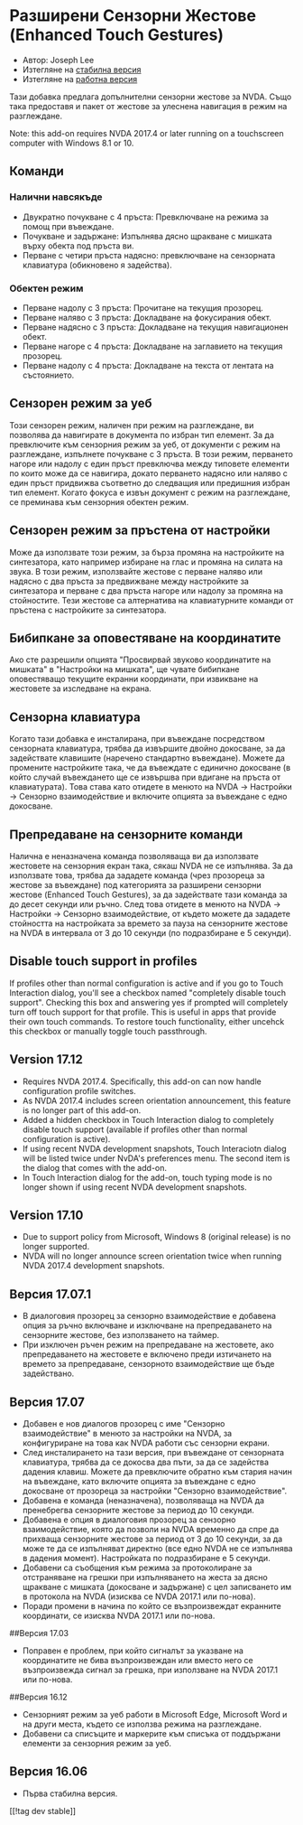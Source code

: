 # Разширени Сензорни Жестове (Enhanced Touch Gestures) #

* Автор: Joseph Lee
* Изтегляне на [стабилна версия][1]
* Изтегляне на [работна версия][2]

Тази добавка предлага допълнителни сензорни жестове за NVDA. Също така
предоставя и пакет от жестове за улеснена навигация в режим на разглеждане.

Note: this add-on requires NVDA 2017.4 or later running on a touchscreen
computer with Windows 8.1 or 10.

## Команди

### Налични навсякъде

* Двукратно почукване с 4 пръста: Превключване на режима за помощ при
  въвеждане.
* Почукване и задържане: Изпълнява дясно щракване с мишката върху обекта под
  пръста ви.
* Перване с четири пръста надясно: превключване на сензорната клавиатура
  (обикновено я задейства).

### Обектен режим

* Перване надолу с 3 пръста: Прочитане на текущия прозорец.
* Перване наляво с 3 пръста: Докладване на фокусирания обект.
* Перване надясно с 3 пръста: Докладване на текущия навигационен обект.
* Перване нагоре с 4 пръста: Докладване на заглавието на текущия прозорец.
* Перване надолу с 4 пръста: Докладване на текста от лентата на състоянието.

## Сензорен режим за уеб

Този сензорен режим, наличен при режим на разглеждане, ви позволява да
навигирате в документа по избран тип елемент. За да превключите към
сензорния режим за уеб, от документи с режим на разглеждане, изпълнете
почукване с 3 пръста. В този режим, перването нагоре или надолу с един пръст
превключва между типовете елементи по които може да се навигира, докато
перването надясно или наляво с един пръст придвижва съответно до следващия
или предишния избран тип елемент. Когато фокуса е извън документ с режим на
разглеждане, се преминава към сензорния обектен режим.

## Сензорен режим за пръстена от настройки

Може да използвате този режим, за бърза промяна на настройките на
синтезатора, като например избиране на глас и промяна на силата на звука. В
този режим, използвайте жестове с перване наляво или надясно с два пръста за
предвижване между настройките за синтезатора и перване с два пръста нагоре
или надолу за промяна на стойностите. Тези жестове са алтернатива на
клавиатурните команди от пръстена с настройките за синтезатора.

## Бибипкане за оповестяване на координатите

Ако сте разрешили опцията "Просвирвай звуково координатите на мишката" в
"Настройки на мишката", ще чувате бибипкане оповестяващо текущите екранни
координати, при извикване на жестовете за изследване на екрана.

## Сензорна клавиатура

Когато тази добавка е инсталирана, при въвеждане посредством сензорната
клавиатура, трябва да извършите двойно докосване, за да задействате
клавишите (наречено стандартно въвеждане). Можете да промените настройките
така, че да въвеждате с единично докосване (в който случай въвеждането ще се
извършва при вдигане на пръста от клавиатурата). Това става като отидете в
менюто на NVDA -> Настройки -> Сензорно взаимодействие и включите опцията за
въвеждане с едно докосване.

## Препредаване на сензорните команди

Налична е неназначена команда позволяваща ви да използвате жестовете на
сензорния екран така, сякаш NVDA не се изпълнява. За да използвате това,
трябва да зададете команда (чрез прозореца за жестове за въвеждане) под
категорията за разширени сензорни жестове (Enhanced Touch Gestures), за да
задействате тази команда за до десет секунди или ръчно. След това отидете в
менюто на NVDA -> Настройки -> Сензорно взаимодействие, от където можете да
зададете стойността на настройката за времето за пауза на сензорните жестове
на NVDA в интервала от 3 до 10 секунди (по подразбиране е 5 секунди).

## Disable touch support in profiles

If profiles other than normal configuration is active and if you go to Touch
Interaction dialog, you'll see a checkbox named "completely disable touch
support". Checking this box and answering yes if prompted will completely
turn off touch support for that profile. This is useful in apps that provide
their own touch commands. To restore touch functionality, either uncehck
this checkbox or manually toggle touch passthrough.

## Version 17.12

* Requires NVDA 2017.4. Specifically, this add-on can now handle
  configuration profile switches.
* As NVDA 2017.4 includes screen orientation announcement, this feature is
  no longer part of this add-on.
* Added a hidden checkbox in Touch Interaction dialog to completely disable
  touch support (available if profiles other than normal configuration is
  active).
* If using recent NVDA development snapshots, Touch Interaciotn dialog will
  be listed twice under NvDA's preferences menu. The second item is the
  dialog that comes with the add-on.
* In Touch Interaction dialog for the add-on, touch typing mode is no longer
  shown if using recent NVDA development snapshots.

## Version 17.10

* Due to support policy from Microsoft, Windows 8 (original release) is no
  longer supported.
* NVDA will no longer announce screen orientation twice when running NVDA
  2017.4 development snapshots.

## Версия 17.07.1

* В диалоговия прозорец за сензорно взаимодействие е добавена опция за ръчно
  включване и изключване на препредаването на сензорните жестове, без
  използването на таймер.
* При изключен ръчен режим на препредаване на жестовете, ако препредаването
  на жестовете е включено преди изтичането на времето за препредаване,
  сензорното взаимодействие ще бъде задействано.

## Версия 17.07

* Добавен е нов диалогов прозорец с име "Сензорно взаимодействие" в менюто
  за настройки на NVDA, за конфигуриране на това как NVDA работи със
  сензорни екрани.
* След инсталирането на тази версия, при въвеждане от сензорната клавиатура,
  трябва да се докосва два пъти, за да се задейства дадения клавиш. Можете
  да превключите обратно към стария начин на въвеждане, като включите
  опцията за въвеждане с едно докосване от прозореца за настройки "Сензорно
  взаимодействие".
* Добавена е команда (неназначена), позволяваща на NVDA да пренебрегва
  сензорните жестове за период до 10 секунди.
* Добавена е опция в диалоговия прозорец за сензорно взаимодействие, която
  да позволи на NVDA временно да спре да прихваща сензорните жестове за
  период от 3 до 10 секунди, за да може те да се изпълняват директно (все
  едно NVDA не се изпълнява в дадения момент). Настройката по подразбиране е
  5 секунди.
* Добавени са съобщения към режима за протоколиране за отстраняване на
  грешки при изпълняването на жеста за дясно щракване с мишката (докосване и
  задържане) с цел записването им в протокола на NVDA (изисква се NVDA
  2017.1 или по-нова).
* Поради промени в начина по който се възпроизвеждат екранните координати,
  се изисква NVDA 2017.1 или по-нова.

##Версия 17.03

* Поправен е проблем, при който сигналът за указване на координатите не бива
  възпроизвеждан или вместо него се възпроизвежда сигнал за грешка, при
  използване на NVDA 2017.1 или по-нова.

##Версия 16.12

* Сензорният режим за уеб работи в Microsoft Edge, Microsoft Word и на други
  места, където се използва режима на разглеждане.
* Добавени са списъците и маркерите към списъка от поддържани елементи за
  сензорния режим за уеб.

## Версия 16.06

* Първа стабилна версия.

[[!tag dev stable]]

[1]: https://addons.nvda-project.org/files/get.php?file=ets

[2]: https://addons.nvda-project.org/files/get.php?file=ets-dev
